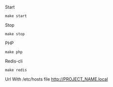 Start

    make start

Stop

    make stop

PHP

    make php

Redis-cli

    make redis

Url
    With /etc/hosts file
    http://PROJECT_NAME.local


